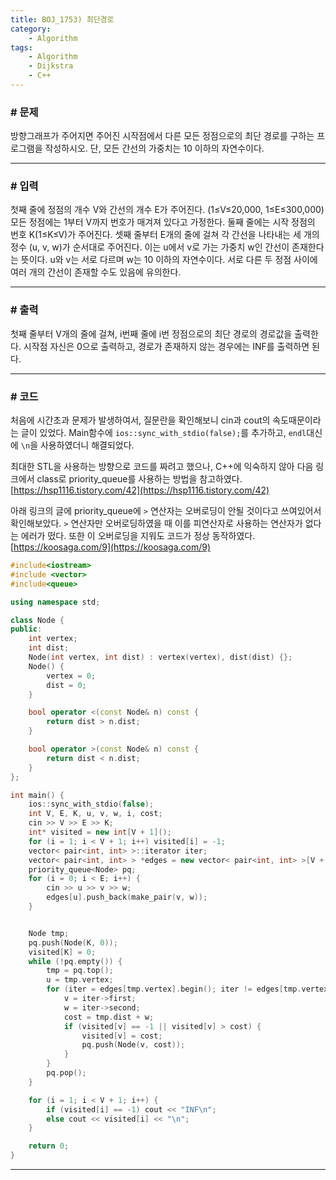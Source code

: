 ```yaml
---
title: BOJ_1753) 최단경로
category:
    - Algorithm
tags:
    - Algorithm
    - Dijkstra
    - C++
---
```



### # 문제
방향그래프가 주어지면 주어진 시작점에서 다른 모든 정점으로의 최단 경로를 구하는 프로그램을 작성하시오. 단, 모든 간선의 가중치는 10 이하의 자연수이다.

---

### # 입력
첫째 줄에 정점의 개수 V와 간선의 개수 E가 주어진다. (1≤V≤20,000, 1≤E≤300,000) 모든 정점에는 1부터 V까지 번호가 매겨져 있다고 가정한다. 둘째 줄에는 시작 정점의 번호 K(1≤K≤V)가 주어진다. 셋째 줄부터 E개의 줄에 걸쳐 각 간선을 나타내는 세 개의 정수 (u, v, w)가 순서대로 주어진다. 이는 u에서 v로 가는 가중치 w인 간선이 존재한다는 뜻이다. u와 v는 서로 다르며 w는 10 이하의 자연수이다. 서로 다른 두 정점 사이에 여러 개의 간선이 존재할 수도 있음에 유의한다.

---

### # 출력
첫째 줄부터 V개의 줄에 걸쳐, i번째 줄에 i번 정점으로의 최단 경로의 경로값을 출력한다. 시작점 자신은 0으로 출력하고, 경로가 존재하지 않는 경우에는 INF를 출력하면 된다.

---

### # 코드

처음에 시간초과 문제가 발생하여서, 질문란을 확인해보니 cin과 cout의 속도때문이라는 글이 있었다. Main함수에 `ios::sync_with_stdio(false);`를 추가하고, `endl`대신에 `\n`을 사용하였더니 해결되었다.

최대한 STL을 사용하는 방향으로 코드를 짜려고 했으나, C++에 익숙하지 않아 다음 링크에서 class로 priority_queue를 사용하는 방법을 참고하였다. [https://hsp1116.tistory.com/42](https://hsp1116.tistory.com/42)

아래 링크의 글에 priority_queue에 `>` 연산자는 오버로딩이 안될 것이다고 쓰여있어서 확인해보았다. `>` 연산자만 오버로딩하였을 때 이를 피연산자로 사용하는 연산자가 없다는 에러가 떴다. 또한 이 오버로딩을 지워도 코드가 정상 동작하였다.
[https://koosaga.com/9](https://koosaga.com/9)

```cpp
#include<iostream>
#include <vector>
#include<queue>

using namespace std;

class Node {
public:
	int vertex;
	int dist;
	Node(int vertex, int dist) : vertex(vertex), dist(dist) {};
	Node() {
		vertex = 0;
		dist = 0;
	}

	bool operator <(const Node& n) const {
		return dist > n.dist;
	}

	bool operator >(const Node& n) const {
		return dist < n.dist;
	}
};

int main() {
	ios::sync_with_stdio(false);
	int V, E, K, u, v, w, i, cost;
	cin >> V >> E >> K;
	int* visited = new int[V + 1]();
	for (i = 1; i < V + 1; i++) visited[i] = -1;
	vector< pair<int, int> >::iterator iter;
	vector< pair<int, int> > *edges = new vector< pair<int, int> >[V + 1];
	priority_queue<Node> pq;
	for (i = 0; i < E; i++) {
		cin >> u >> v >> w;
		edges[u].push_back(make_pair(v, w));
	}


	Node tmp;
	pq.push(Node(K, 0));
	visited[K] = 0;
	while (!pq.empty()) {
		tmp = pq.top();
		u = tmp.vertex;
		for (iter = edges[tmp.vertex].begin(); iter != edges[tmp.vertex].end(); iter++) {
			v = iter->first;
			w = iter->second;
			cost = tmp.dist + w;
			if (visited[v] == -1 || visited[v] > cost) {
				visited[v] = cost;
				pq.push(Node(v, cost));
			}
		}
		pq.pop();
	}

	for (i = 1; i < V + 1; i++) {
		if (visited[i] == -1) cout << "INF\n";
		else cout << visited[i] << "\n";
	}

	return 0;
}
```

---

